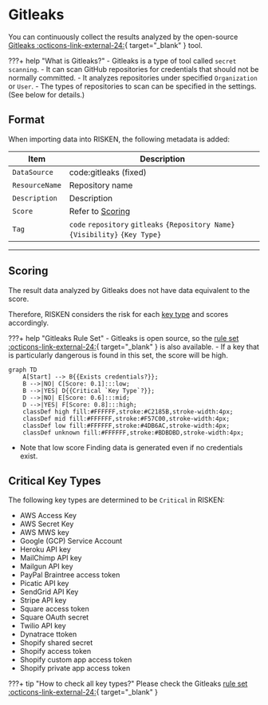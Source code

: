 # Gitleaks

You can continuously collect the results analyzed by the open-source [Gitleaks :octicons-link-external-24:](https://github.com/zricethezav/gitleaks){ target="_blank" } tool.

???+ help "What is Gitleaks?"
    - Gitleaks is a type of tool called `secret scanning`.
    - It can scan GitHub repositories for credentials that should not be normally committed.
    - It analyzes repositories under specified `Organization` or `User`.
    - The types of repositories to scan can be specified in the settings. (See below for details.)


## Format

When importing data into RISKEN, the following metadata is added:

| Item           | Description                                           |
| -------------- | ----------------------------------------------------- |
| `DataSource`   | code:gitleaks (fixed)                                 |
| `ResourceName` | Repository name                                       |
| `Description`  | Description                                           |
| `Score`        | Refer to [Scoring](/code/gitleaks_concept/#_2)        |
| `Tag`          | `code` `repository` `gitleaks` `{Repository Name}` `{Visibility}` `{Key Type}` |

---

## Scoring

The result data analyzed by Gitleaks does not have data equivalent to the score.

Therefore, RISKEN considers the risk for each [key type](/code/gitleaks_concept/#_3) and scores accordingly.

???+ help "Gitleaks Rule Set"
    - Gitleaks is open source, so the [rule set :octicons-link-external-24:](https://github.com/zricethezav/gitleaks/blob/master/config/gitleaks.toml){ target="_blank" } is also available.
    - If a key that is particularly dangerous is found in this set, the score will be high.


```mermaid
graph TD
    A[Start] --> B{{Exists credentials?}};
    B -->|NO| C[Score: 0.1]:::low;
    B -->|YES| D{{Critical `Key Type`?}};
    D -->|NO| E[Score: 0.6]:::mid;
    D -->|YES| F[Score: 0.8]:::high;
    classDef high fill:#FFFFFF,stroke:#C2185B,stroke-width:4px;
    classDef mid fill:#FFFFFF,stroke:#F57C00,stroke-width:4px;
    classDef low fill:#FFFFFF,stroke:#4DB6AC,stroke-width:4px;
    classDef unknown fill:#FFFFFF,stroke:#BDBDBD,stroke-width:4px;
```

* Note that low score Finding data is generated even if no credentials exist.

## Critical Key Types

The following key types are determined to be `Critical` in RISKEN:

- AWS Access Key
- AWS Secret Key
- AWS MWS key
- Google (GCP) Service Account
- Heroku API key
- MailChimp API key
- Mailgun API key
- PayPal Braintree access token
- Picatic API key
- SendGrid API Key
- Stripe API key
- Square access token
- Square OAuth secret
- Twilio API key
- Dynatrace ttoken
- Shopify shared secret
- Shopify access token
- Shopify custom app access token
- Shopify private app access token

???+ tip "How to check all key types?"
    Please check the Gitleaks [rule set :octicons-link-external-24:](https://github.com/zricethezav/gitleaks/blob/master/config/gitleaks.toml){ target="_blank" }
